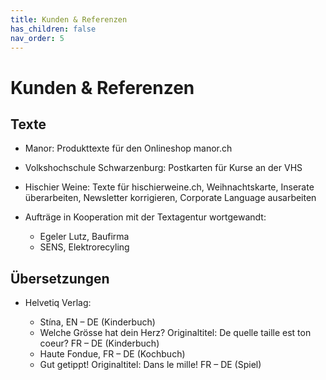 ```yaml
---
title: Kunden & Referenzen
has_children: false
nav_order: 5
---
```


# Kunden & Referenzen

## Texte

- Manor: Produkttexte für den Onlineshop manor.ch

- Volkshochschule Schwarzenburg: Postkarten für Kurse an der VHS

- Hischier Weine: Texte für hischierweine.ch, Weihnachtskarte, Inserate überarbeiten, Newsletter korrigieren, Corporate Language ausarbeiten

- Aufträge in Kooperation mit der Textagentur wortgewandt:

  - Egeler Lutz, Baufirma
  - SENS, Elektrorecyling

## Übersetzungen

- Helvetiq Verlag:

  - Stína, EN – DE (Kinderbuch)
  - Welche Grösse hat dein Herz? Originaltitel: De quelle taille est ton coeur? FR – DE (Kinderbuch)
  - Haute Fondue, FR – DE (Kochbuch)
  - Gut getippt! Originaltitel: Dans le mille! FR – DE (Spiel)
